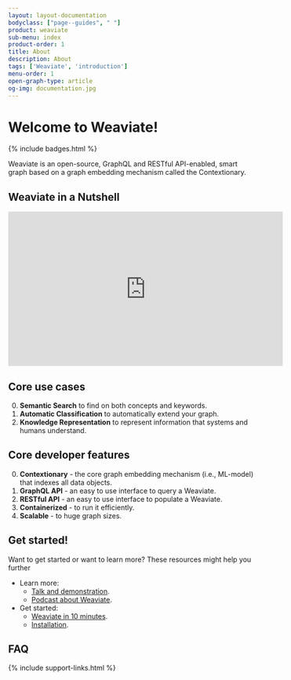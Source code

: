 ```yaml
---
layout: layout-documentation
bodyclass: ["page--guides", " "]
product: weaviate
sub-menu: index
product-order: 1
title: About
description: About
tags: ['Weaviate', 'introduction']
menu-order: 1
open-graph-type: article
og-img: documentation.jpg
---
```


# Welcome to Weaviate!

{% include badges.html %}

Weaviate is an open-source, GraphQL and RESTful API-enabled, smart graph based on a graph embedding mechanism called the Contextionary.

## Weaviate in a Nutshell

<p><iframe width="560" height="315" src="https://www.youtube.com/embed/ImuofO5V0Cc" frameborder="0" allow="accelerometer; autoplay; encrypted-media; gyroscope; picture-in-picture" allowfullscreen></iframe></p>

## Core use cases

0. **Semantic Search** to find on both concepts and keywords.
0. **Automatic Classification** to automatically extend your graph.
0. **Knowledge Representation** to represent information that systems and humans understand.

## Core developer features

0. **Contextionary** - the core graph embedding mechanism (i.e., ML-model) that indexes all data objects.
0. **GraphQL API** - an easy to use interface to query a Weaviate.
0. **RESTful API** - an easy to use interface to populate a Weaviate.
0. **Containerized** - to run it efficiently.
0. **Scalable** - to huge graph sizes.

## Get started!

Want to get started or want to learn more? These resources might help you further

- Learn more:
    - [Talk and demonstration](/news/dev-fest-nantes.html).
    - [Podcast about Weaviate](/news/gcp-podcast.html).
- Get started:
    - [Weaviate in 10 minutes](./get-started/quick_start.html).
    - [Installation](./get-started/install.html).

## FAQ

{% include support-links.html %}